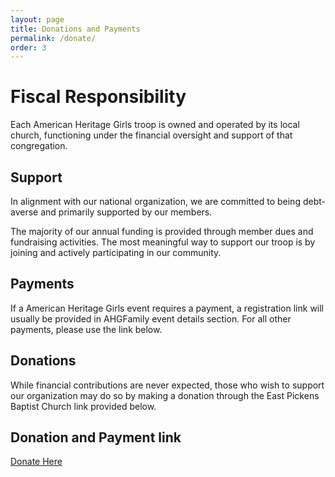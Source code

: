 ```yaml
---
layout: page
title: Donations and Payments
permalink: /donate/
order: 3
---
```

# Fiscal Responsibility

Each American Heritage Girls troop is owned and operated by its local church, functioning under the financial oversight and support of that congregation.

## Support

In alignment with our national organization, we are committed to being debt-averse and primarily supported by our members.

The majority of our annual funding is provided through member dues and fundraising activities. The most meaningful way to support our troop is by joining and actively participating in our community.

## Payments

If a American Heritage Girls event requires a payment, a registration link will usually be provided in AHGFamily event details section. For all other payments, please use the link below.

## Donations

While financial contributions are never expected, those who wish to support our organization may do so by making a donation through the East Pickens Baptist Church link provided below.

## Donation and Payment link

<a href="https://eastpickens.churchcenter.com/giving/to/next-gen-american-heritage-girls-fund?open-in-church-center-modal=true" class="link_button" data-church-center-modal>Donate Here</a>
